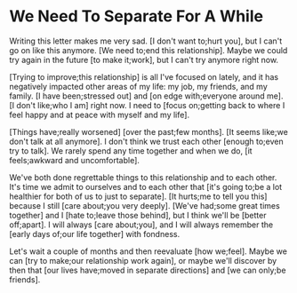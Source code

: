 # We Need To Separate For A While

Writing this letter makes me very sad. [I don't want to;hurt you], but I can't go on like this anymore. [We need to;end this relationship]. Maybe we could try again in the future [to make it;work], but I can't try anymore right now.

[Trying to improve;this relationship] is all I've focused on lately, and it has negatively impacted other areas of my life: my job, my friends, and my family. [I have been;stressed out] and [on edge with;everyone around me]. [I don't like;who I am] right now. I need to [focus on;getting back to where I feel happy and at peace with myself and my life].

[Things have;really worsened] [over the past;few months]. [It seems like;we don't talk at all anymore]. I don't think we trust each other [enough to;even try to talk]. We rarely spend any time together and when we do, [it feels;awkward and uncomfortable].

We've both done regrettable things to this relationship and to each other. It's time we admit to ourselves and to each other that [it's going to;be a lot healthier for both of us to just to separate]. [It hurts;me to tell you this] because I still [care about;you very deeply]. [We've had;some great times together] and I [hate to;leave those behind], but I think we'll be [better off;apart]. I will always [care about;you], and I will always remember the [early days of;our life together] with fondness.

Let's wait a couple of months and then reevaluate [how we;feel]. Maybe we can [try to make;our relationship work again], or maybe we'll discover by then that [our lives have;moved in separate directions] and [we can only;be friends].
